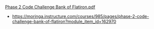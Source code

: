 [Phase 2 Code Challenge Bank of Flatiron.pdf](https://github.com/user-attachments/files/22127814/Phase.2.Code.Challenge.Bank.of.Flatiron.pdf)


- https://moringa.instructure.com/courses/985/pages/phase-2-code-challenge-bank-of-flatiron?module_item_id=162970
